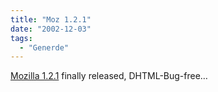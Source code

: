 ```yaml
---
title: "Moz 1.2.1"
date: "2002-12-03"
tags:
  - "Generde"
---
```


[Mozilla 1.2.1](https://web.archive.org/web/20040929103830/http://www.mozilla.org/releases/ "Releases") finally released, DHTML-Bug-free…

